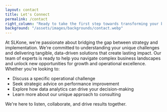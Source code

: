 ```yaml
---
layout: contact
title: Let's Connect
permalink: /contact
right_column: "Ready to take the first step towards transforming your business? Reach out to us today. Our team is eager to understand your needs and explore how we can help you achieve your goals. "
background: "/assets/images/backgrounds/contact.webp"
---
```

At SLKone, we're passionate about bridging the gap between strategy and implementation. We're committed to understanding your unique challenges and delivering tangible, data-driven solutions that create lasting impact. Our team of experts is ready to help you navigate complex business landscapes and unlock new opportunities for growth and operational excellence.
Whether you're looking to:
- Discuss a specific operational challenge
- Seek strategic advice on performance improvement
- Explore how data analytics can drive your decision-making
- Learn more about our unique approach to consulting

We're here to listen, collaborate, and drive results together.
